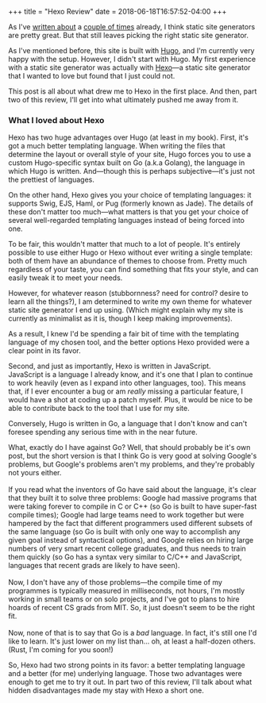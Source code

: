 +++
title = "Hexo Review"
date = 2018-06-18T16:57:52-04:00
+++

As I've [written about](https://www.codesections.com/blog/why-static-site-generators-are-great/) a [couple of times](https://www.codesections.com/blog/greatness-of-static-site-generators-ii/) 
already, I think static site generators are pretty great.  But that
still leaves picking the right static site generator.

As I've mentioned before, this site is built with [Hugo](https://gohugo.io/), and I'm currently very happy with the setup.  However,
I didn't start with Hugo.  My first experience with a static site
generator was actually with [Hexo](https://hexo.io/)—a static site
generator that I wanted to love but found that I just could not. 

This post is all about what drew me to Hexo in the first place.  And
then, part two of this review, I'll get into what ultimately pushed
me away from it.

<!-- more -->

### What I loved about Hexo
Hexo has two huge advantages over Hugo (at least in my book).  First,
it's got a much better templating language.  When writing the files
that determine the layout or overall style of your site, Hugo forces
you to use a custom Hugo-specific syntax built on Go (a.k.a Golang), the language in which Hugo is written.  And—though this is perhaps 
subjective—it's just not the prettiest of languages.

On the other hand, Hexo gives you your choice of templating languages:
it supports Swig, EJS, Haml, or Pug (formerly known as Jade).  The
details of these don't matter too much—what matters is that you get
your choice of several well-regarded templating languages instead of 
being forced into one.

To be fair, this wouldn't matter that much to a lot of people.  It's
entirely possible to use either Hugo or Hexo without ever writing a 
single template: both of them have an abundance of themes to choose 
from.  Pretty much regardless of your taste, you can find something
that fits your style, and can easily tweak it to meet your needs.

However, for whatever reason (stubbornness? need for control? desire
to learn all the things?), I am determined to write my own 
theme for whatever static site generator I end up using.  (Which 
might explain why my site is currently as minimalist as it is, though
I keep making improvements).  

As a result, I knew I'd be spending a fair bit of time with the 
templating language of my chosen tool, and the better options Hexo 
provided were a clear point in its favor.

Second, and just as importantly, Hexo is written in JavaScript.  
JavaScript is a language I already know, and it's one that I plan
to continue to work heavily (even as I expand into other languages,
too).  This means that, if I ever encounter a bug or am *really* 
missing a particular feature, I would have a shot at coding up a patch
myself.  Plus, it would be nice to be able to contribute back to the
tool that I use for my site.

Conversely, Hugo is written in Go, a language that I don't know
and can't foresee spending any serious time with in the near future.

<asside class="note">What, exactly do I have against Go?  Well, that 
should probably be it's own post, but the short version is that I 
think Go is very good at solving Google's problems, but Google's 
problems aren't my problems, and they're probably not yours either.
<br><br>
If you read what the inventors of Go have said about the language, 
it's clear that they built it to solve three problems: Google had
massive programs that were taking forever to compile in C or C++ 
(so Go is built to have super-fast compile times); Google had large
teams need to work together but were hampered by the fact that 
different programmers used different subsets of the same language 
(so Go is built with only one way to accomplish any given goal 
instead of syntactical options), and Google relies on hiring large
numbers of very smart recent college graduates, and thus needs to 
train them quickly (so Go has a syntax very similar to C/C++ and
JavaScript, languages that recent grads are likely to have seen). 
<br><br>
Now, I don't have any of those problems—the compile time of my 
programmes is typically measured in milliseconds, not hours, I'm
mostly working in small teams or on solo projects, and I've got to 
plans to hire hoards of recent CS grads from MIT.  So, it just 
doesn't seem to be the right fit.
<br><br>
Now, none of that is to say that Go is a *bad* language.  In fact, 
it's still one I'd like to learn.  It's just lower on my list than… 
oh, at least a half-dozen others. (Rust, I'm coming for you soon!)</aside>

So, Hexo had two strong points in its favor: a better templating 
language and a better (for me) underlying language.  Those two 
advantages were enough to get me to try it out.  In part two of this
review, I'll talk about what hidden disadvantages made my stay with
Hexo a short one.
